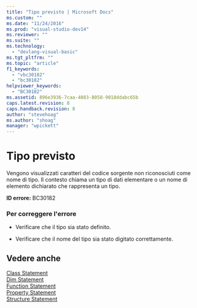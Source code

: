 ```yaml
---
title: "Tipo previsto | Microsoft Docs"
ms.custom: ""
ms.date: "11/24/2016"
ms.prod: "visual-studio-dev14"
ms.reviewer: ""
ms.suite: ""
ms.technology: 
  - "devlang-visual-basic"
ms.tgt_pltfrm: ""
ms.topic: "article"
f1_keywords: 
  - "vbc30182"
  - "bc30182"
helpviewer_keywords: 
  - "BC30182"
ms.assetid: 896e3936-7caa-4083-8058-9018ddabc65b
caps.latest.revision: 8
caps.handback.revision: 8
author: "stevehoag"
ms.author: "shoag"
manager: "wpickett"
---
```

# Tipo previsto
Vengono visualizzati caratteri del codice sorgente non riconosciuti come nome di tipo. Il contesto chiama un tipo di dati elementare o un nome di elemento dichiarato che rappresenta un tipo.  
  
 **ID errore:** BC30182  
  
### Per correggere l'errore  
  
-   Verificare che il tipo sia stato definito.  
  
-   Verificare che il nome del tipo sia stato digitato correttamente.  
  
## Vedere anche  
 [Class Statement](/dotnet/visual-basic/language-reference/statements/class-statement)   
 [Dim Statement](/dotnet/visual-basic/language-reference/statements/dim-statement)   
 [Function Statement](/dotnet/visual-basic/language-reference/statements/function-statement)   
 [Property Statement](/dotnet/visual-basic/language-reference/statements/property-statement)   
 [Structure Statement](/dotnet/visual-basic/language-reference/statements/structure-statement)